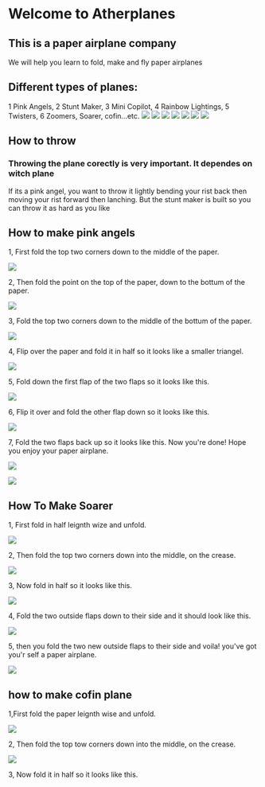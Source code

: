# Welcome to Atherplanes
## This is a paper airplane company
We will help you learn to fold, make and fly paper airplanes
## Different types of planes:
1 Pink Angels, 2 Stunt Maker, 3 Mini Copilot, 4 Rainbow Lightings, 5 Twisters, 6 Zoomers, Soarer, cofin...etc.
![](./IMG_2440.JPG) ![](./IMG_2454.JPG) ![](./IMG_2451.JPG) ![](./IMG_2447.JPG) ![](./image0.jpeg) ![](./image1.jpeg) 
![](./IMG_2522) 
## How to throw
### Throwing the plane corectly is very important. It dependes on witch plane
If its a pink angel, you want to throw it lightly bending your rist back then moving your rist forward then lanching.
But the stunt maker is built so you can throw it as hard as you like

## How to make pink angels

1, First fold the top two corners down to the middle of the paper.

![](./IMG_2503.JPG)

2, Then fold the point on the top of the paper, down to the bottum of the paper.

![](./IMG_2504.JPG)

3, Fold the top two corners down to the middle of the bottum of the paper.

![](./IMG_2506.JPG)

4, Flip over the paper and fold it in half so it looks like a smaller triangel.

![](./IMG_2517.JPG)

5, Fold down the first flap of the two flaps so it looks like this.

![](./IMG_2519.JPG)

6, Flip it over and fold the other flap down so it looks like this.

![](./IMG_2526.JPG)

7, Fold the two flaps back up so it looks like this. Now you're done! Hope you enjoy your paper airplane.

![](./IMG_2529.JPG)

![](./IMG_2530.JPG)


## How To Make Soarer

1, First fold in half leignth wize and unfold.

![](./IMG_2533.JPG)

2, Then fold the top two corners down into the middle, on the crease.

![](./IMG_2538.JPG)

3, Now fold in half so it looks like this.

![](./IMG_2560.JPG)

4, Fold the two outside flaps down to their side and it should look like this.

![](./IMG_2566.JPG)

5, then you fold the two new outside flaps to their side and voila! you've got you'r self a paper airplane.

![](./IMG_2568.jpg)

## how to make cofin plane

1,First fold the paper leignth wise and unfold.

![](./IMG_2571.jpg)

2, Then fold the top tow corners down into the middle, on the crease.

![](./IMG_2580.jpg)

3, Now fold it in half so it looks like this.










